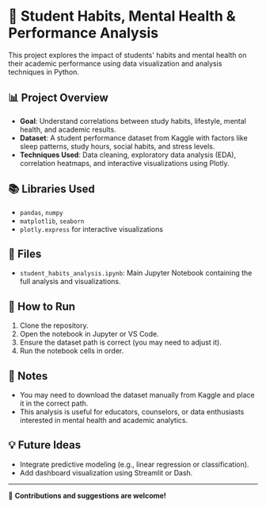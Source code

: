 # 🧠 Student Habits, Mental Health & Performance Analysis

This project explores the impact of students' habits and mental health on their academic performance using data visualization and analysis techniques in Python.

## 📊 Project Overview

- **Goal**: Understand correlations between study habits, lifestyle, mental health, and academic results.
- **Dataset**: A student performance dataset from Kaggle with factors like sleep patterns, study hours, social habits, and stress levels.
- **Techniques Used**: Data cleaning, exploratory data analysis (EDA), correlation heatmaps, and interactive visualizations using Plotly.

## 📚 Libraries Used

- `pandas`, `numpy`
- `matplotlib`, `seaborn`
- `plotly.express` for interactive visualizations

## 📁 Files

- `student_habits_analysis.ipynb`: Main Jupyter Notebook containing the full analysis and visualizations.

## 🚀 How to Run

1. Clone the repository.
2. Open the notebook in Jupyter or VS Code.
3. Ensure the dataset path is correct (you may need to adjust it).
4. Run the notebook cells in order.

## 📌 Notes

- You may need to download the dataset manually from Kaggle and place it in the correct path.
- This analysis is useful for educators, counselors, or data enthusiasts interested in mental health and academic analytics.

## 💡 Future Ideas

- Integrate predictive modeling (e.g., linear regression or classification).
- Add dashboard visualization using Streamlit or Dash.

---

🧩 **Contributions and suggestions are welcome!**

